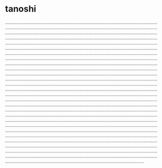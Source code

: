 # tanoshi
.....................................................................................................................................................................................................................................................................................................................................................................................................................................................................................................................................................................................................................................................................................................................................................................................................................................................................................................................................................................................................................................................................................................................................................................................................................................................................................................................................................................................................................................................................................................................................................................................................................................................................................................................................................................................................................................................................................................................................................................................................................................................................................................................................................................................................................................................................................................................................................................................................................................................................................................................................................................................................................................................................................................................................................................................................................................................................................................................................................................................................................................................................................................................................................................................................................................................................................................................................................................................................................................................................................................................................................................................................